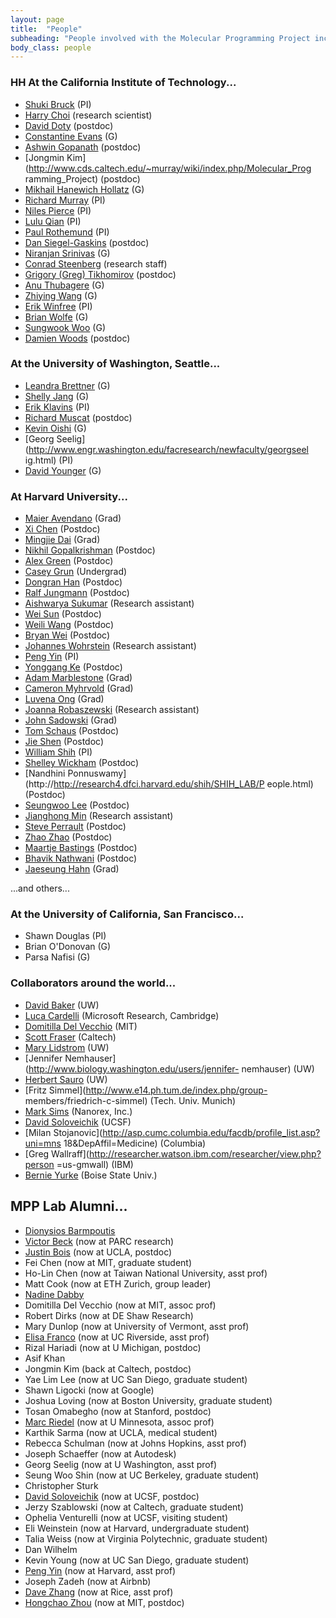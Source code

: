 ```yaml
---
layout: page
title:  "People"
subheading: "People involved with the Molecular Programming Project include:"
body_class: people
---
```


### HH At the California Institute of Technology...

- [Shuki Bruck](http://www.paradise.caltech.edu/bruck.html) (PI)
- [Harry Choi](http://piercelab.caltech.edu/) (research scientist)
- [David Doty](http://www.dna.caltech.edu/~ddoty/) (postdoc)
- [Constantine Evans](http://www.dna.caltech.edu/) (G)
- [Ashwin Gopanath](http://www.dna.caltech.edu/) (postdoc)
- [Jongmin Kim](http://www.cds.caltech.edu/~murray/wiki/index.php/Molecular_Prog
ramming_Project) (postdoc)
- [Mikhail Hanewich Hollatz](http://piercelab.caltech.edu/) (G)
- [Richard Murray](http://www.cds.caltech.edu/~murray) (PI)
- [Niles Pierce](http://www.piercelab.caltech.edu/) (PI)
- [Lulu Qian](http://qianlab.caltech.edu/people.html) (PI)
- [Paul Rothemund](http://www.dna.caltech.edu/~pwkr/) (PI)
- [Dan Siegel-Gaskins](http://dantimatter.com/wiki/home) (postdoc)
- [Niranjan Srinivas](http://www.its.caltech.edu/~niranjan/Home.html) (G)
- [Conrad Steenberg](http://piercelab.caltech.edu/) (research staff)
- [Grigory (Greg) Tikhomirov](http://qianlab.caltech.edu/people.html) (postdoc)
- [Anu Thubagere](http://www.cms.caltech.edu/) (G)
- [Zhiying Wang](http://paradise.caltech.edu/~zhiying/) (G)
- [Erik Winfree](http://www.dna.caltech.edu/~winfree) (PI)
- [Brian Wolfe](http://piercelab.caltech.edu/) (G)
- [Sungwook Woo](http://www.dna.caltech.edu/) (G)
- [Damien Woods](http://www.dna.caltech.edu/~woods/) (postdoc)


### At the University of Washington, Seattle...

- [Leandra
Brettner](http://depts.washington.edu/soslab/mw/index.php?title=People) (G)
- [Shelly Jang](http://depts.washington.edu/soslab/mw/index.php?title=User:Jang)
(G)
- [Erik Klavins](http://www.ee.washington.edu/faculty/klavins_eric/) (PI)
- [Richard Muscat](http://homes.cs.washington.edu/~seelig/people/index.html)
(postdoc)
- [Kevin
Oishi](http://depts.washington.edu/soslab/mw/index.php?title=User:Oishi) (G)
- [Georg Seelig](http://www.engr.washington.edu/facresearch/newfaculty/georgseel
ig.html) (PI)
- [David Younger](http://depts.washington.edu/soslab/mw/index.php?title=People)
(G)

### At Harvard University...

- [Maier Avendano](http://molsys.net/people.html) (Grad)
- [Xi Chen](http://molsys.net/people.html) (Postdoc)
- [Mingjie Dai](http://molsys.net/people.html) (Grad)
- [Nikhil Gopalkrishman](http://molsys.net/people.html) (Postdoc)
- [Alex Green](http://molsys.net/people.html) (Postdoc)
- [Casey Grun](http://molsys.net/people.html) (Undergrad)
- [Dongran Han](http://molsys.net/people.html) (Postdoc)
- [Ralf Jungmann](http://molsys.net/people.html) (Postdoc)
- [Aishwarya Sukumar](http://molsys.net/people.html) (Research assistant)
- [Wei Sun](http://molsys.net/people.html) (Postdoc)
- [Weili Wang](http://molsys.net/people.html) (Postdoc)
- [Bryan Wei](http://molsys.net/people.html) (Postdoc)
- [Johannes Wohrstein](http://molsys.net/people.html) (Research assistant)
- [Peng Yin](http://molsys.net/people.html) (PI)
- [Yonggang Ke](http://molsys.net/people.html) (Postdoc)
- [Adam Marblestone](http://molsys.net/people.html) (Grad)
- [Cameron Myhrvold](http://molsys.net/people.html) (Grad)
- [Luvena Ong](http://molsys.net/people.html) (Grad)
- [Joanna Robaszewski](http://molsys.net/people.html) (Research assistant)
- [John Sadowski](http://molsys.net/people.html) (Grad)
- [Tom Schaus](http://molsys.net/people.html) (Postdoc)
- [Jie Shen](http://molsys.net/people.html) (Postdoc)
- [William Shih](http://http://research4.dfci.harvard.edu/shih/SHIH_LAB/People.html) (PI)
- [Shelley Wickham](http://http://research4.dfci.harvard.edu/shih/SHIH_LAB/People.html)
(Postdoc)
- [Nandhini Ponnuswamy](http://http://research4.dfci.harvard.edu/shih/SHIH_LAB/P
eople.html) (Postdoc)
- [Seungwoo Lee](http://http://research4.dfci.harvard.edu/shih/SHIH_LAB/People.html)
(Postdoc)
- [Jianghong Min](http://http://research4.dfci.harvard.edu/shih/SHIH_LAB/People.html)
(Research assistant)
- [Steve Perrault](http://http://research4.dfci.harvard.edu/shih/SHIH_LAB/People.html)
(Postdoc)
- [Zhao Zhao](http://http://research4.dfci.harvard.edu/shih/SHIH_LAB/People.html)
(Postdoc)
- [Maartje Bastings](http://http://research4.dfci.harvard.edu/shih/SHIH_LAB/People.html)
(Postdoc)
- [Bhavik Nathwani](http://http://research4.dfci.harvard.edu/shih/SHIH_LAB/People.html)
(Postdoc)
- [Jaeseung Hahn](http://http://research4.dfci.harvard.edu/shih/SHIH_LAB/People.html)
(Grad)

...and others...


### At the University of California, San Francisco...

- Shawn Douglas (PI)
- Brian O'Donovan (G)
- Parsa Nafisi (G)


### Collaborators around the world...

- [David Baker](http://depts.washington.edu/bakerpg/) (UW)
- [Luca Cardelli](http://lucacardelli.name/indexMe.html) (Microsoft Research,
Cambridge)
- [Domitilla Del Vecchio](http://www.mit.edu/~ddv/) (MIT)
- [Scott Fraser](http://bioimaging.caltech.edu/) (Caltech)
- [Mary Lidstrom](http://depts.washington.edu/mllab/mLidstrom.php) (UW)
- [Jennifer Nemhauser](http://www.biology.washington.edu/users/jennifer-
nemhauser) (UW)
- [Herbert Sauro](http://depts.washington.edu/bioe/people/core/sauro.html) (UW)
- [Fritz Simmel](http://www.e14.ph.tum.de/index.php/group-
members/friedrich-c-simmel) (Tech. Univ. Munich)
- [Mark Sims](http://www.nanoengineer-1.com) (Nanorex, Inc.)
- [David Soloveichik](http://dna.caltech.edu/~davids/) (UCSF)
- [Milan Stojanovic](http://asp.cumc.columbia.edu/facdb/profile_list.asp?uni=mns
18&amp;DepAffil=Medicine) (Columbia)
- [Greg Wallraff](http://researcher.watson.ibm.com/researcher/view.php?person
=us-gmwall) (IBM)
- [Bernie Yurke](http://coen.boisestate.edu/faculty-staff/bernardyurke/) (Boise
State Univ.)

## MPP Lab Alumni...

- [Dionysios Barmpoutis](http://www.cns.caltech.edu/people/alumni.html)
- [Victor Beck](http://www.parc.com/about/people/2660/victor-beck.html) (now at
PARC research)
- [Justin Bois](http://www.justinbois.info/) (now at UCLA, postdoc)
- Fei Chen (now at MIT, graduate student)
- Ho-Lin Chen (now at Taiwan National University, asst prof)
- Matt Cook (now at ETH Zurich, group leader)
- [Nadine Dabby](http://www.nadinedabby.com/)
- Domitilla Del Vecchio (now at MIT, assoc prof)
- Robert Dirks (now at DE Shaw Research)
- Mary Dunlop (now at University of Vermont, asst prof)
- [Elisa Franco](http://www.cds.caltech.edu/%7Eelisa) (now at UC Riverside, asst
prof)
- Rizal Hariadi (now at U Michigan, postdoc)
- Asif Khan
- Jongmin Kim (back at Caltech, postdoc)
- Yae Lim Lee (now at UC San Diego, graduate student)
- Shawn Ligocki (now at Google)
- Joshua Loving (now at Boston University, graduate student)
- Tosan Omabegho (now at Stanford, postdoc)
- [Marc Riedel](http://cadbio.com/wiki/index.php/Marc_Riedel) (now at U
Minnesota, assoc prof)
- Karthik Sarma (now at UCLA, medical student)
- Rebecca Schulman (now at Johns Hopkins, asst prof)
- Joseph Schaeffer (now at Autodesk)
- Georg Seelig (now at U Washington, asst prof)
- Seung Woo Shin (now at UC Berkeley, graduate student)
- Christopher Sturk
- [David Soloveichik](http://dna.caltech.edu/~davids/) (now at UCSF, postdoc)
- Jerzy Szablowski (now at Caltech, graduate student)
- Ophelia Venturelli (now at UCSF, visiting student)
- Eli Weinstein (now at Harvard, undergraduate student)
- Talia Weiss (now at Virginia Polytechnic, graduate student)
- Dan Wilhelm
- Kevin Young (now at UC San Diego, graduate student)
- [Peng Yin](http://molsys.net) (now at Harvard, asst prof)
- Joseph Zadeh (now at Airbnb)
- [Dave Zhang](http://nablab.rice.edu) (now at Rice, asst prof)
- [Hongchao Zhou](http://www.mit.edu/~hongchao/) (now at MIT, postdoc)
